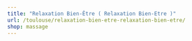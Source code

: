 ```yaml
---
title: "Relaxation Bien-Être ( Relaxation Bien-Etre )"
url: /toulouse/relaxation-bien-etre-relaxation-bien-etre/
shop: massage
---
```

